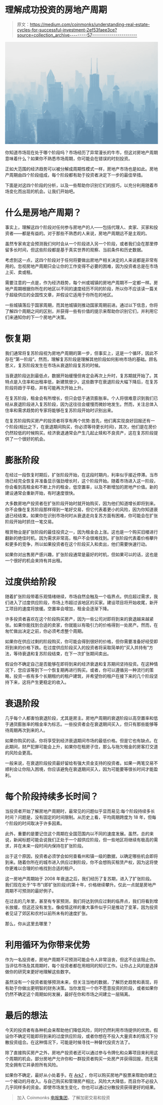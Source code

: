 # 理解成功投资的房地产周期

> 原文：<https://medium.com/coinmonks/understanding-real-estate-cycles-for-successful-investment-2ef53faee3ce?source=collection_archive---------57----------------------->

![](img/b9e05315c300d7ab1bc23c6bd411cee8.png)

你知道市场现在处于哪个阶段吗？市场经历了异常漫长的牛市，但这对房地产周期意味着什么？如果你不熟悉市场周期，你可能会在错误的时刻投资。

正如大范围的经济趋势可以被分解成周期性模式一样，房地产市场也是如此。房地产周期由四个阶段组成，每个阶段都有助于投资者决定下一步的最佳举措。

下面是对这四个阶段的分析，以及一些帮助你识别它们的技巧，以充分利用随着市场变化而出现的机会。让我们开始吧。

# 什么是房地产周期？

事实上，理解这四个阶段对任何参与房地产的人——包括代理人、卖家、买家和投资者——都是有益的。对于那些不熟悉的人来说，房地产周期远不是主观的。

虽然专家肯定会预测我们何时会从一个阶段进入另一个阶段，或者我们会在那里停留多长时间，但这些阶段都是基于真实世界的观察、当前条件和历史数据。

考虑到这一点，这四个阶段对于任何将要做出房地产相关决定的人来说都是非常有用的。忽视房地产周期只会让你的工作变得不必要的困难，因为投资者总是在市场上买、卖或租。

需要注意的一点是，作为经济趋势，每个州或城镇的房地产周期不一定都一样。房地产周期根据你所在的地区以不同的速度经历不同的阶段，所以你不应该读一篇关于超级供应的全国性文章，并假设它适用于你所在的地区。

一些城镇落后于国家周期，而其他城镇则推动国家周期前进。通过以下信息，你将了解四个周期之间的区别，并获得一些有价值的提示来帮助你识别它们，并利用它们来通知你的下一个房地产决策。

# 恢复期

我们通常将复苏阶段视为房地产周期的第一步，但事实上，这是一个循环，因此不存在“第一阶段”。然而，理解复苏阶段是理解其他阶段如何影响市场的基础。顾名思义，复苏阶段发生在市场从衰退阶段复苏的时候。

当衰退阶段达到最低点，数据开始缓慢但肯定会再次上升时，复苏期就开始了。其特点是入住率和出租率低，新建筑很少。这些数字在衰退阶段大幅下降后，在复苏阶段将趋于平稳，并有可能再次开始上升。

在复苏阶段，租金会有所增长，但只会低于通货膨胀率。个人将很难意识到我们已经从衰退阶段进入复苏阶段，因为这往往会缓慢而微妙地发生。然而，关注总体入住率和需求趋势的专家将能够在复苏阶段开始时识别出来。

在复苏阶段购买房产的投资者将享有两个优势:首先，他们离实现良好回报还有一个阶段(相比之下，在衰退期间购买，你必须等待更长时间)，其次，他们是在房价仍然较低的时候购买。经济衰退通常会产生几起止赎和不良资产，这在复苏阶段提供了一个很好的机会。

# 膨胀阶段

在经过一段恢复时期后，扩张阶段开始，在这段时期内，利率似乎接近停滞。当市场已经完全恢复并准备显示强劲增长时，这个阶段开始。随着市场进入这一阶段，你会看到高租金和不断上升的租金，低空置率，以及不断增加的房地产价值。新的建设通常会重新开始，有时速度很快。

大多数房地产投资者在扩张阶段开始时就开始购买，因为他们知道增长即将到来。你不会像在复苏阶段那样得到一笔好交易，但它代表着更小的风险，因为你知道衰退已经结束。如果你在识别市场何时从衰退走向复苏方面有困难，你可能会在扩张阶段开始时抓住一笔交易。

租赁物业是扩张阶段的最佳投资之一，因为租金会上涨。这也是一个购买旧楼进行翻新的绝佳时机，因为需求非常高，租户不会很难找到。扩张阶段代表着价格攀升和更多的竞争，所以如果投资者在这个阶段买入和卖出，他们需要快速行动。

如果你对出售房产感兴趣，扩张阶段通常是最好的时机，但如果可以的话，这也是一个很好的机会来持有并出租。

# 过度供给阶段

随着扩张阶段带着乐观情绪继续，市场自然会触及一个临界点。供应超过需求，我们进入了过度供应阶段，市场上市超过该地区的买家。建设项目将开始收尾，新开工项目的速度将放缓。空置率会增加，租金会逐渐下降。

许多投资者喜欢在这个阶段购买房产，因为一些公司对即将到来的衰退越来越紧张。如果你能找到合适的卖家，你就能以有吸引力的价格得到一处房产。然而，在匆忙做出决定之前，你必须考虑整个周期。

如果你在供应过剩的阶段购买，你可能会得到很好的价格，但你需要准备好经受即将到来的价格下跌。在过度供应阶段买入的投资者将采取简单的“买入并持有”方法，等待衰退和复苏阶段结束，在下一次扩张期间卖出。

假设你不确定自己是否能够在即将到来的经济衰退和复苏期间坚持投资。在这种情况下，您应该等到下一个恢复期再进行购买。或者，你可以遵循另一种流行的策略，投资一栋有多个长期租约的租户建筑，并希望你的租户在接下来的几个阶段坚持下来，这将产生更稳定的收入。

# 衰退阶段

几乎每个人都害怕衰退阶段，尤其是房主。房地产周期的衰退阶段以高空置率和低于通货膨胀率的租金率为标志。一些投资者会在衰退期间买入，但只有那些能够等待周期再次到来的人。

如果你购买的话，你将享受到经济衰退期间市场的最低价格。但是它也有缺点。在此期间，财产犯罪可能会上升，如果你在租房子住，那么与拖欠租金的房客打交道的风险会更高。

一般来说，在衰退阶段投资最好留给有强大资金支持的投资者。如果一两笔交易不顺利会让你陷入困境，你应该避免在衰退期间买入，因为可能要等很长时间才能盈利。

# 每个阶段持续多长时间？

当投资者开始了解房地产周期时，最常见的问题似乎显而易见:每个阶段持续多长时间？问题是，没有固定的时间限制。从历史上看，平均周期跨度为 18 年，但每个阶段的时间取决于许多因素。

此外，重要的是要记住这个周期在全国范围内以不同的速度发展。虽然，总的来说，新闻标题可能会说我们正处于一个超供应阶段，但一些地区将继续有极高的需求，并在未来一段时间内保持在扩张阶段。

出于这个原因，投资者必须学会如何查看州和镇一级的数据，以确定哪些机会即将到来。随着你所在的城市进入供应过剩阶段，你不会想购买租赁产权，因为这将使你更难以合理的价格找到合适的租户。

这一房地产周期始于 2008 年衰退之后，我们经历了复苏期，进入了扩张阶段。我们现在处于“牛市”(即扩张阶段)的第十年，价格继续攀升。仅此一点就是房地产周期不可预测的最好例子。

在过去的几年里，甚至有专家预测，我们将达到供应过剩的临界点，我们将看到增长放缓，但这还没有发生。像疫情这样的重大事件似乎只是推动了变革，因为投资者见证了郊区和农村以前所未有的速度扩张。

那么，你从这里去哪里？

# 利用循环为你带来优势

作为一名投资者，房地产周期不可预测可能会令人非常沮丧，但这不应该阻止你。当评估市场及其周期时，每个投资者都在用相同的知识工作。让你占上风的是选择做你的研究来更好地理解这些数字。

虽然没有一个投资者能够预测未来，但关注当地的数据，了解历史趋势和表现，将有助于你做出更明智的财务决策。当你发现一个你不愿意投资的阶段，或者如果你仍然不确定这个周期如何发展，最好在你和市场之间建立一层隔离。

# 最后的想法

今天的投资者有各种机会来帮助他们降低风险，同时仍然利用市场提供的优势。假设你不确定可能即将到来的过度供应阶段，或者你想在不投入大量资本的情况下分散投资组合。在这种情况下，可能是时候寻找一种替代投资方法了。

除了直接购买房产之外，房地产投资者还可以通过参与令牌化和众筹项目来利用这个周期的机会。部分房地产允许你和一群投资者购买一处房产并获得回报，而无需完全拥有它并承担所有风险。

如果你不确定，最好从小处着手。在 [Ark7](https://www.ark7.com?tc=BPO85) ，你可以购买房地产股票来帮助你建立一个被动的月收入。与自己购买和管理房产相比，风险大大降低，而且你不必投入几乎同样多的资金。即使市场发生变化，你也可以通过分散投资获得更好的结果。

> 加入 Coinmonks [电报集团](https://t.me/joinchat/Trz8jaxd6xEsBI4p)，了解加密交易和投资